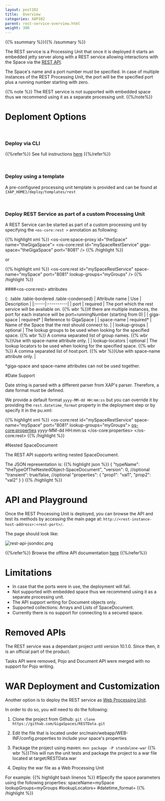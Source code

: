 ```yaml
---
layout: post102
title:  Overview
categories: XAP102
parent: rest-service-overview.html
weight: 300
---
```


{{% ssummary %}}{{% /ssummary %}}

The REST service is a Processing Unit that once it is deployed it starts an embedded jetty server along with a REST service allowing interactions with the Space via the [REST API](./rest-service-api.html).

The Space's name and a port number must be specified. In case of multiple instances of the REST Processing Unit, the port will be the specified port plus a running number starting with zero.

{{% note %}}
The REST service is not supported with embedded space thus we recommend using it as a separate processing unit.
{{%/note%}}


# Deploment Options

<br/>

### Deploy via CLI
{{%refer%}} See full instructions [here]({{%currentadmurl%}}/rest-deploy-command-line-interface.html) {{%/refer%}}

<br/>

### Deploy using a template
A pre-configured processing unit template is provided and can be found at `{XAP_HOME}/deploy/templates/rest`

<br/>

### Deploy REST Service as part of a custom Processing Unit
A REST Service can be started as part of a custom processing unit by specifying the `<os-core:rest >` annotation as following:

{{% highlight xml %}}
<os-core:space-proxy id="theSpace" name="theGigaSpace">
<os-core:rest id="mySpaceRestService" giga-space="theGigaSpace" port="8081" />
{{% /highlight %}}

or

{{% highlight xml %}}
<os-core:rest id="mySpaceRestService" space-name="mySpace" port="8081" lookup-groups="myGroups" />
{{% /highlight %}}


####\<os-core:rest\> attributes

{: .table .table-bordered .table-condensed}
| Attribute name | Use | Description |
|:-----|:----------|
| port | required | The port which the rest service will be available on. {{% wbr %}}If there are multiple instances, the port for each instance will be port+runningNumber (starting from 0) |
| giga-space | required* | Reference to GigaSpace |
| space-name |  required* | Name of the Space that the rest should connect to. |
| lookup-groups | optional | The lookup groups to be used when looking for the specified space. {{% wbr %}} A comma separated list of group names. {{% wbr %}}Use with space-name attribute only. |
| lookup-locators | optional | The lookup locators to be used when looking for the specified space. {{% wbr %}} A comma separated list of host:port. {{% wbr %}}Use with space-name attribute only. |

*giga-space and space-name attributes can not be used together.


#Date Support

Date string is parsed with a different parser from XAP's parser. Therefore, a date format must be defined.

We provide a default format `yyyy-MM-dd HH:mm:ss` but you can override it by providing the `rest.datetime_format` property in the deployment step or by specify it in the pu.xml:

{{% highlight xml %}}
<os-core:rest id="mySpaceRestService" space-name="mySpace" port="8081" lookup-groups="myGroups">
  <os-core:properties>
    <props>
      <prop key="datetime_format">yyyy-MM-dd HH:mm:ss</prop>
    </props>
  </os-core:properties>
</os-core:rest>
{{% /highlight %}}

#Nested SpaceDocument

The REST API supports writing nested SpaceDocument.

The JSON representation is:
{{% highlight json %}}
{
  "typeName": "theTypeOfTheNestedObject-SpaceDocument",
  "version": 0, //optional
  "transient": true/false, //optional
  "properties": {
    "prop1": "val1",
    "prop2": "val2"
  }
}
{{% /highlight %}}


# API and Playground

Once the REST Processing Unit is deployed, you can browse the API and test its methods by accessing the main page at: `http://<rest-instance-host-address>:<rest-port>/`.

The page should look like:

![rest-api-jsondoc.png](/attachment_files/rest-api-jsondoc.png)

{{%refer%}} Browse the offline API documentation [here](./rest-service-api.html) {{%/refer%}}

# Limitations

*   In case that the ports were in use, the deployment will fail.
*   Not supported with embedded space thus we recommend using it as a separate processing unit.
*   The API support writing for Document objects only.
*   Supported collections: Arrays and Lists of SpaceDocument.
*   Currently there is no support for connecting to a secured space.

# Removed APIs

The REST service was a dependant project until version 10.1.0.
Since then, it is an official part of the product.

Tasks API were removed, Pojo and Document API were merged with no support for Pojo writing.


# WAR Deployment and Customization

Another option is to deploy the REST service as [Web Processing Unit](./web-application-overview.html).

In order to do so, you will need to do the following:

1. Clone the project from Github: `git clone https://github.com/GigaSpaces/RESTData.git`

2. Edit the file that is located under src/main/webapp/WEB-INF/config.properties to include your space's properties

3. Package the project using maven: `mvn package -P standalone-war` {{% wbr %}}This will run the unit tests and package the project to a war file located at target/RESTData.war

4. Deploy the war file as a Web Processing Unit

For example:
{{% highlight bash linenos %}}
#Specify the space parameters using the following properties:
spaceName=mySpace
lookupGroups=myGroups
#lookupLocators=
#datetime_format=
{{% /highlight %}}